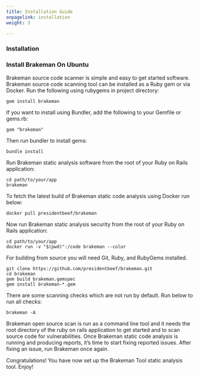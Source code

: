```yaml
---
title: Installation Guide
onpagelink: installation
weight: 3

---
```


### **Installation**

### Install Brakeman On Ubuntu

Brakeman source code scanner is simple and easy to get started software. Brakeman source code scanning tool can be installed as a Ruby gem or via Docker. Run the following using rubygems in project directory:

    gem install brakeman

If you want to install using Bundler, add the following to your Gemfile or gems.rb:

    gem "brakeman"

Then run bundler to install gems:

    bundle install

Run Brakeman static analysis software from the root of your Ruby on Rails application:

    cd path/to/your/app
    brakeman 

To fetch the latest build of Brakeman static code analysis using Docker run below:

    docker pull presidentbeef/brakeman

Now run Brakeman static analysis security from the root of your Ruby on Rails application:

    cd path/to/your/app
    docker run -v "$(pwd)":/code brakeman --color

For building from source you will need Git, Ruby, and RubyGems installed.

    git clone https://github.com/presidentbeef/brakeman.git
    cd brakeman
    gem build brakeman.gemspec
    gem install brakeman-*.gem

There are some scanning checks which are not run by default. Run below to run all checks:

    brakeman -A

Brakeman open source scan is run as a command line tool and it needs the root directory of the ruby on rails application to get started and to scan source code for vulnerabilities. Once Brakeman static code analysis is running and producing reports, it’s time to start fixing reported issues. After fixing an issue, run Brakeman once again.

Congratulations! You have now set up the Brakeman Tool static analysis tool. Enjoy!
